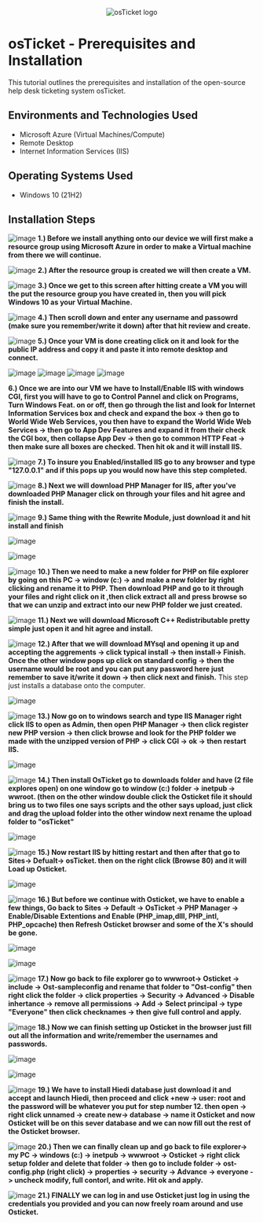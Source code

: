 <p align="center">
<img src="https://i.imgur.com/Clzj7Xs.png" alt="osTicket logo"/>
</p>

<h1>osTicket - Prerequisites and Installation</h1>
This tutorial outlines the prerequisites and installation of the open-source help desk ticketing system osTicket.<br />




<h2>Environments and Technologies Used</h2>

- Microsoft Azure (Virtual Machines/Compute)
- Remote Desktop
- Internet Information Services (IIS)

<h2>Operating Systems Used </h2>

- Windows 10</b> (21H2)



<h2>Installation Steps</h2>

![image](https://github.com/MartindIT/osticket-prereqs/assets/151476834/58c172ec-7442-4db9-be0b-55eb71f97d1d)
**1.) Before we install anything onto our device we will first make a resource group using Microsoft Azure in order to make a Virtual machine from there we will continue.**

![image](https://github.com/MartindIT/osticket-prereqs/assets/151476834/f12c0bb1-10d0-4ad1-b73d-1e26ba5c2b67)
**2.) After the resource group is created we will then create a VM.**

![image](https://github.com/MartindIT/osticket-prereqs/assets/151476834/e6394ad5-e700-434e-ad8a-5bda40a775e7)
**3.) Once we get to this screen after hitting create a VM you will the put the resource group you have created in, then you will pick Windows 10 as your Virtual Machine.**

![image](https://github.com/MartindIT/osticket-prereqs/assets/151476834/5812b167-c57e-4709-b480-c41bf6d91d0f)
**4.) Then scroll down and enter any username and passowrd (make sure you remember/write it down) after that hit review and create.**

![image](https://github.com/MartindIT/osticket-prereqs/assets/151476834/60c80616-e67a-4b95-9872-3f9bc48ae38d)
**5.) Once your VM is done creating click on it and look for the public IP address and copy it and paste it into remote desktop and connect.**

![image](https://github.com/MartindIT/osticket-prereqs/assets/151476834/1f7633a7-ef4c-43c7-80d3-e8d121e86518)
![image](https://github.com/MartindIT/osticket-prereqs/assets/151476834/e1af81fc-2596-4cee-9e5b-3ed020e53b8a)
![image](https://github.com/MartindIT/osticket-prereqs/assets/151476834/6c0e6068-5f69-4ff1-b70e-832eb7731612)
![image](https://github.com/MartindIT/osticket-prereqs/assets/151476834/37e20963-032a-4304-b53d-0a25c9281cb3)



**6.) Once we are into our VM we have to Install/Enable IIS with windows CGI, first you will have to go to Control Pannel and click on Programs, Turn Windows Feat. on or off, then go through the list and look for Internet Information Services box and check and expand the box -> then go to World Wide Web Services, you then have to expand the World Wide Web Services -> then go to App Dev Features and expand it from their check the CGI box, then collapse App Dev -> then go to common HTTP Feat -> then make sure all boxes are checked. Then hit ok and it will install IIS.**

![image](https://github.com/MartindIT/osticket-prereqs/assets/151476834/9ffd0956-eb81-4dde-9649-fac00c97fd2e)
**7.) To insure you Enabled/installed IIS go to any browser and type "127.0.0.1" and if this pops up you would now have this step completed.**

![image](https://github.com/MartindIT/osticket-prereqs/assets/151476834/bff95587-8714-46ed-aa73-4dc409bfb4ed)
**8.) Next we will download PHP Manager for IIS, after you've downloaded PHP Manager click on through your files and hit agree and finish the install.** 

![image](https://github.com/MartindIT/osticket-prereqs/assets/151476834/4b13dc83-59e2-44bc-a406-7afeba6bf556)
**9.) Same thing with the Rewrite Module, just download it and hit install and finish**

  ![image](https://github.com/MartindIT/osticket-prereqs/assets/151476834/e3c5a9fb-b70e-46b5-accb-b66edc859b0e)

![image](https://github.com/MartindIT/osticket-prereqs/assets/151476834/afd5754b-cbc6-43ee-975f-7b8bd848d56f)

  ![image](https://github.com/MartindIT/osticket-prereqs/assets/151476834/d3bd12d2-9168-4f25-82ea-bdf6abe89ccd)
  **10.) Then we need to make a new folder for PHP on file explorer by going on this PC -> window (c:) -> and make a new folder by right clicking and rename it to PHP. Then download PHP and go to it through your files and right click on it ,then click extract all and press browse so that we can unzip and extract into our new PHP folder we just created.** 

![image](https://github.com/MartindIT/osticket-prereqs/assets/151476834/3b359936-142b-4e90-a2c8-7681049632ab)
**11.) Next we will download Microsoft C++ Redistributable pretty simple just open it and hit agree and install.**

![image](https://github.com/MartindIT/osticket-prereqs/assets/151476834/36a966c2-b856-43f7-9a94-72386fa2ec91)
**12.) After that we will download MYsql and opening it up and accepting the aggrements -> click typical install -> then install-> Finish. Once the other window pops up click on standard config -> then the username would be root and you can put any password here just remember to save it/write it down -> then click next and finish.** This step just installs a database onto the computer.

![image](https://github.com/MartindIT/osticket-prereqs/assets/151476834/5e967aa5-6609-48ca-b1d0-360a98b740ce)

![image](https://github.com/MartindIT/osticket-prereqs/assets/151476834/55f975f3-562a-413d-975e-c0437af03805)
**13.) Now go on to windows search and type IIS Manager right click IIS to open as Admin, then open PHP Manager -> then click register new PHP version -> then click browse and look for the PHP folder we made with the unzipped version of PHP -> click CGI -> ok -> then restart IIS.**


![image](https://github.com/MartindIT/osticket-prereqs/assets/151476834/779103b0-1d29-410e-a9af-e9b0c0af7206)

![image](https://github.com/MartindIT/osticket-prereqs/assets/151476834/c555d2ce-e04e-4def-88dd-7f88dac018b5)
**14.) Then install OsTicket go to downloads folder and have (2 file explores open) on one window go to window (c:) folder -> inetpub -> wwroot. (then on the other window double click the Osticket file it should bring us to two files one says scripts and the other says upload, just click and drag the upload folder into the other window next rename the upload folder to "osTicket"**

![image](https://github.com/MartindIT/osticket-prereqs/assets/151476834/8508792b-7b93-4140-b4ba-8241a18765a7)

![image](https://github.com/MartindIT/osticket-prereqs/assets/151476834/78987396-a829-4961-a159-c22609077bb2)
**15.) Now restart IIS by hitting restart and then after that go to Sites-> Defualt-> osTicket. then on the right click (Browse 80) and it will Load up Osticket.**

![image](https://github.com/MartindIT/osticket-prereqs/assets/151476834/5c14957d-5a17-4568-8226-080308604597)

![image](https://github.com/MartindIT/osticket-prereqs/assets/151476834/54950ca6-00b9-4458-b199-245bac314a45)
**16.) But before we continue with Osticket, we have to enable a few things, Go back to Sites -> Default -> OsTicket -> PHP Manager -> Enable/Disable Extentions
and Enable (PHP_imap,dlll, PHP_intl, PHP_opcache) then Refresh Osticket browser and some of the X's should be gone.**

![image](https://github.com/MartindIT/osticket-prereqs/assets/151476834/99cbca1a-df67-48a2-be57-3a0f499cf581)

![image](https://github.com/MartindIT/osticket-prereqs/assets/151476834/9308c52a-3664-4a44-876b-da1c5531f705)

![image](https://github.com/MartindIT/osticket-prereqs/assets/151476834/ee63c56b-040d-4688-84bd-2b664e3ded0d)
**17.) Now go back to file explorer go to wwwroot-> Osticket -> include -> Ost-sampleconfig and rename that folder to "Ost-config" then right click the folder -> click properties -> Security -> Advanced -> Disable inhertance -> remove all permissions -> Add -> Select principal -> type "Everyone" then click checknames -> then give full control and apply.**

![image](https://github.com/MartindIT/osticket-prereqs/assets/151476834/91787e4e-b231-4e73-8b93-acd33acf37d8)
**18.) Now we can finish setting up Osticket in the browser just fill out all the information and write/remember the usernames and passwords.** 

![image](https://github.com/MartindIT/osticket-prereqs/assets/151476834/d444a42e-2c82-4b51-9692-09d9caab03ce)

![image](https://github.com/MartindIT/osticket-prereqs/assets/151476834/382f8b7d-4025-48b1-b5ff-1679df4dc92f)

![image](https://github.com/MartindIT/osticket-prereqs/assets/151476834/485f3f60-65f9-49e4-8643-66b2404f4069)
**19.) We have to install Hiedi database just download it and accept and launch Hiedi, then proceed and click +new -> user: root and the password will be whatever you put for step number 12. then open -> right click unnamed -> create new-> database -> name it Osticket and now Osticket will be on this sever database and we can now fill out the rest of the Osticket browser.**

![image](https://github.com/MartindIT/osticket-prereqs/assets/151476834/a68e3b84-4fea-459a-8dce-5a254c81a58f)
**20.) Then we can finally clean up and go back to file explorer-> my PC -> windows (c:) -> inetpub -> wwwroot -> Osticket -> right click setup folder and delete that folder -> then go to include folder -> ost-config.php (right click) -> properties -> security -> Advance -> everyone -> uncheck modify, full contorl, and write. Hit ok and apply.**  

![image](https://github.com/MartindIT/osticket-prereqs/assets/151476834/0fa594bf-572e-4dda-9f61-6f83b4a7c6cd)
**21.) FINALLY we can log in and use Osticket just log in using the credentials you provided and you can now freely roam around and use Osticket.**

<br />
